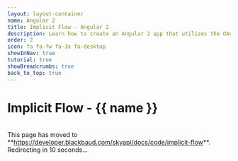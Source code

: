 ```yaml
---
layout: layout-container
name: Angular 2
title: Implicit Flow - Angular 2
description: Learn how to create an Angular 2 app that utilizes the OAuth 2.0 Implicit Flow and retrieves constituent data from our <%= stache.config.product_name_short %>.
order: 2
icon: fa fa-fw fa-3x fa-desktop
showInNav: true
tutorial: true
showBreadcrumbs: true
back_to_top: true
---
```



# Implicit Flow - {{ name }}

   <br />
<bb-alert bb-alert-type="warning">This page has moved to **<a href="https://developer.blackbaud.com/skyapi/docs/code/implicit-flow/">https://developer.blackbaud.com/skyapi/docs/code/implicit-flow</a>**. Redirecting in 10 seconds...
</bb-alert>
<br /> <br />

<script> var timer = setTimeout(function() { window.location='https://developer.blackbaud.com/skyapi/docs/code/implicit-flow' }, 10000); </script>
